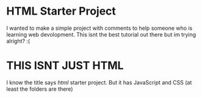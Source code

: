 # HTML Starter Project
I wanted to make a simple project with comments to help someone who is learning web devolopment.
This isnt the best tutorial out there but im trying alright? :(

# THIS ISNT JUST HTML
I know the title says *html* starter project. But it has JavaScript and CSS (at least the folders are there)
